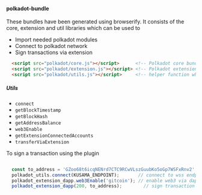 #### polkadot-bundle

These bundles have been generated using browserify.
It consists of the core, extension and util libraries which can be used to

- Import needed polkadot modules
- Connect to polkadot network
- Sign transactions via extension

```html
  <script src="polkadot/core.js"></script>      <!-- Polkadot core bundle -->
  <script src="polkadot/extension.js"></script> <!-- Polkadot extension bundle -->
  <script src="polkadot/utils.js"></script>     <!-- helper function which uses above bundle -->
```

##### Utils

- `connect`
- `getBlockTimestamp`
- `getBlockHash`
- `getAddressBalance`
- `web3Enable`
- `getExtensionConnectedAccounts`
- `transferViaExtension`

To sign a transaction using the plugin

```javascript

  const to_address = 'GZoo68t6icqNENrd7CTC9RCwVLszGuubKo5oGp7WSFxRnv2';
  polkadot_utils.connect(KUSAMA_ENDPOINT);       // connect to wss endpoint
  polkadot_extension_dapp.web3Enable('gitcoin'); // enable web3 via dapp
  polkadot_extension_dapp(200, to_address);        // sign transaction

```